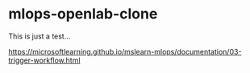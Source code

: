 # mlops-openlab-clone

This is just a test...


https://microsoftlearning.github.io/mslearn-mlops/documentation/03-trigger-workflow.html

